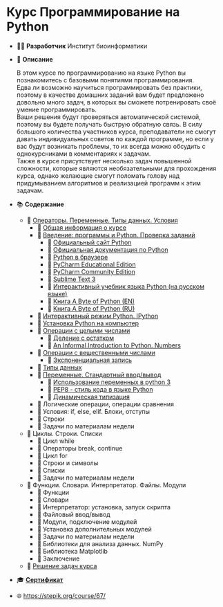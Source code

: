 # Курс Программирование на Python

* :man_technologist: **Разработчик** Институт биоинформатики 

* :memo: **Описание**

	В этом курсе по программированию на языке Python вы познакомитесь с базовыми понятиями программирования.  
Едва ли возможно научиться программировать без практики, поэтому в качестве домашних заданий вам будет предложено довольно много задач, в которых вы сможете потренировать своё умение программировать.  
Ваши решения будут проверяться автоматической системой, поэтому вы будете получать быструю обратную связь. В силу большого количества участников курса, преподаватели не смогут давать индивидуальных советов по каждой программе, но если у вас будут возникать проблемы, то их всегда можно обсудить с однокурсниками в комментариях к задачам.  
Также в курсе присутствует несколько задач повышенной сложности, которые являются необязательными для прохождения курса, однако желающие смогут поломать голову над придумыванием алгоритмов и реализацией программ к этим задачам.

* :books: **Содержание**
	* :green_book: [Операторы. Переменные. Типы данных. Условия](https://onedrive.live.com/?authkey=%21AGzgO67ZttTN6do&cid=334D0964A644C8BA&id=334D0964A644C8BA%211135171&parId=334D0964A644C8BA%211135161&o=OneUp)
		* :green_book: [Общая информация о курсе](https://onedrive.live.com/?cid=334D0964A644C8BA&id=334D0964A644C8BA%211135198&parId=334D0964A644C8BA%211135161&o=OneUp)
		* :green_book: [Введение: программы и Python. Проверка заданий](https://onedrive.live.com/?cid=334D0964A644C8BA&id=334D0964A644C8BA%211135206&parId=334D0964A644C8BA%211135161&o=OneUp)
			* :blue_book: [Официальный сайт Python](https://www.python.org/)
			* :blue_book: [Официальная документация по Python](https://docs.python.org/3/)
			* :blue_book: [Python в браузере](https://trinket.io/python/41462f0f16)
			* :blue_book: [PyCharm Educational Edition](https://www.jetbrains.com/pycharm-educational/)
			* :blue_book: [PyCharm Community Edition](https://www.jetbrains.com/pycharm/)
			* :blue_book: [Sublime Text 3](http://www.sublimetext.com/3)
			* :blue_book: [Интерактивный учебник языка Python (на русском языке)](http://pythontutor.ru/)
			* :blue_book: [Книга A Byte of Python (EN)](http://www.swaroopch.com/notes/python/)
			* :blue_book: [Книга A Byte of Python (RU)](http://wombat.org.ua/AByteOfPython/)
		* :green_book: [Интерактивный режим Python. IPython](https://onedrive.live.com/?cid=334D0964A644C8BA&id=334D0964A644C8BA%211135210&parId=334D0964A644C8BA%211135161&o=OneUp)
		* :green_book: [Установка Python на компьютер](https://onedrive.live.com/?cid=334D0964A644C8BA&id=334D0964A644C8BA%211135215&parId=334D0964A644C8BA%211135161&o=OneUp)
		* :green_book: [Операции с целыми числами](https://onedrive.live.com/?cid=334D0964A644C8BA&id=334D0964A644C8BA%211135216&parId=334D0964A644C8BA%211135161&o=OneUp)
			* :blue_book: [Деление с остатком](https://ru.wikipedia.org/wiki/Деление_с_остатком)
			* :blue_book: [An Informal Introduction to Python. Numbers](https://docs.python.org/3/tutorial/introduction.html#numbers)
		* :green_book: [Операции с вещественными числами](https://onedrive.live.com/?cid=334D0964A644C8BA&id=334D0964A644C8BA%211135222&parId=334D0964A644C8BA%211135161&o=OneUp)
			* :blue_book: [Экспоненциальная запись](https://ru.wikipedia.org/wiki/Экспоненциальная_запись#.D0.9A.D0.BE.D0.BC.D0.BF.D1.8C.D1.8E.D1.82.D0.B5.D1.80.D0.BD.D1.8B.D0.B9_.D1.81.D0.BF.D0.BE.D1.81.D0.BE.D0.B1_.D1.8D.D0.BA.D1.81.D0.BF.D0.BE.D0.BD.D0.B5.D0.BD.D1.86.D0.B8.D0.B0.D0.BB.D1.8C.D0.BD.D0.BE.D0.B9_.D0.B7.D0.B0.D0.BF.D0.B8.D1.81.D0.B8)
		* :green_book: [Типы данных](https://onedrive.live.com/?cid=334D0964A644C8BA&id=334D0964A644C8BA%211135224&parId=334D0964A644C8BA%211135161&o=OneUp)
		* :green_book: [Переменные. Стандартный ввод/вывод](https://onedrive.live.com/?cid=334D0964A644C8BA&id=334D0964A644C8BA%211135227&parId=334D0964A644C8BA%211135161&o=OneUp)
			* :blue_book: [Использование переменных в python 3](https://www.8host.com/blog/ispolzovanie-peremennyx-v-python-3/) 
			* :blue_book: [PEP8 - стиль кода в языке Python](https://pep8.ru/doc/pep8/)
			* :blue_book: [Динамическая типизация](https://ru.wikipedia.org/wiki/Динамическая_типизация)
		* :green_book: Логические операции, операции сравнения
		* :green_book: Условия: if, else, elif. Блоки, отступы
		* :green_book: Строки
		* :green_book: Задачи по материалам недели
	* :green_book: Циклы. Строки. Списки
		* :green_book: Цикл while
		* :green_book: Операторы break, continue
		* :green_book: Цикл for
		* :green_book: Строки и символы
		* :green_book: Списки
		* :green_book: Задачи по материалам недели
	* :green_book: Функции. Словари. Интерпретатор. Файлы. Модули
		* :green_book: Функции
		* :green_book: Словари
		* :green_book: Интерпретатор: установка, запуск скрипта
		* :green_book: Файловый ввод/вывод
		* :green_book: Модули, подключение модулей
		* :green_book: Установка дополнительных модулей
		* :green_book: Задачи по материалам недели
		* :green_book: Библиотеки для анализа данных. NumPy
		* :green_book: Библиотека Matplotlib
		* :green_book: Заключение
	* :closed_book: [Решение задач курса](https://github.com/pilyay/python-programming-course-by-bioinformatics-institute/blob/master/python-programming.ipynb)
	
* :mortar_board: [**Сертификат**](https://github.com/pilyay/python-programming-course-by-bioinformatics-institute/blob/master/certificate.pdf)

* :globe_with_meridians: <https://stepik.org/course/67/>
